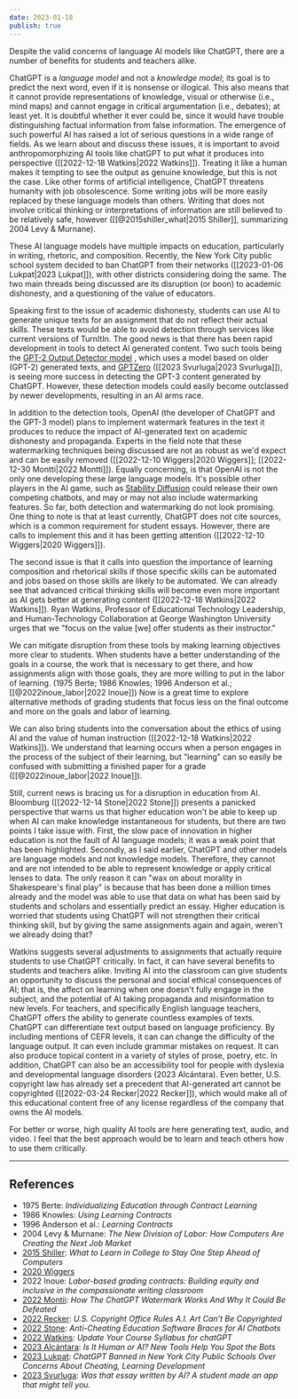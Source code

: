 ```yaml
---
date: 2023-01-18
publish: true
---
```


Despite the valid concerns of language AI models like ChatGPT, there are a number of benefits for students and teachers alike.

ChatGPT is a _language model_ and not a _knowledge model_; its goal is to predict the next word, even if it is nonsense or illogical. This also means that it cannot provide representations of knowledge, visual or otherwise (i.e., mind maps) and cannot engage in critical argumentation (i.e., debates); at least yet. It is doubtful whether it ever could be, since it would have trouble distinguishing factual information from false information. The emergence of such powerful AI has raised a lot of serious questions in a wide range of fields. As we learn about and discuss these issues, it is important to avoid anthropomorphizing AI tools like chatGPT to put what it produces into perspective ([[2022-12-18 Watkins|2022 Watkins]]). Treating it like a human makes it tempting to see the output as genuine knowledge, but this is not the case. Like other forms of artificial intelligence, ChatGPT threatens humanity with job obsolescence. Some writing jobs will be more easily replaced by these language models than others. Writing that does not involve critical thinking or interpretations of information are still believed to be relatively safe, however ([[@2015shiller_what|2015 Shiller]], summarizing 2004 Levy & Murnane).

These AI language models have multiple impacts on education, particularly in writing, rhetoric, and composition. Recently, the New York City public school system decided to ban ChatGPT from their networks ([[2023-01-06 Lukpat|2023 Lukpat]]), with other districts considering doing the same. The two main threads being discussed are its disruption (or boon) to academic dishonesty, and a questioning of the value of educators.

Speaking first to the issue of academic dishonesty, students can use AI to generate unique texts for an assignment that do not reflect their actual skills. These texts would be able to avoid detection through services like current versions of TurnItIn. The good news is that there has been rapid development in tools to detect AI generated content. Two such tools being the [GPT-2 Output Detector model](https://openai-openai-detector.hf.space/) , which uses a model based on older (GPT-2) generated texts, and [GPTZero](https://etedward-gptzero-main-zqgfwb.streamlit.app/) ([[2023 Svurluga|2023 Svurluga]]), is seeing more success in detecting the GPT-3 content generated by ChatGPT. However, these detection models could easily become outclassed by newer developments, resulting in an AI arms race.

In addition to the detection tools, OpenAI (the developer of ChatGPT and the GPT-3 model) plans to implement watermark features in the text it produces to reduce the impact of AI-generated text on academic dishonesty and propaganda. Experts in the field note that these watermarking techniques being discussed are not as robust as we'd expect and can be easily removed ([[2022-12-10 Wiggers|2020 Wiggers]]; [[2022-12-30 Montti|2022 Montti]]). Equally concerning, is that OpenAI is not the only one developing these large language models. It's possible other players in the AI game, such as [Stability Diffusion](https://stability.ai/) could release their own competing chatbots, and may or may not also include watermarking features. So far, both detection and watermarking do not look promising. One thing to note is that at least currently, ChatGPT does not cite sources, which is a common requirement for student essays. However, there are calls to implement this and it has been getting attention ([[2022-12-10 Wiggers|2020 Wiggers]]).

The second issue is that it calls into question the importance of learning composition and rhetorical skills if those specific skills can be automated and jobs based on those skills are likely to be automated. We can already see that advanced critical thinking skills will become even more important as AI gets better at generating content ([[2022-12-18 Watkins|2022 Watkins]]). Ryan Watkins, Professor of Educational Technology Leadership, and Human-Technology Collaboration at George Washington University urges that we "focus on the value [we] offer students as their instructor."

We can mitigate disruption from these tools by making learning objectives more clear to students. When students have a better understanding of the goals in a course, the work that is necessary to get there, and how assignments align with those goals, they are more willing to put in the labor of learning. (1975 Berte; 1986 Knowles; 1996 Anderson et al.; [[@2022inoue_labor|2022 Inoue]]) Now is a great time to explore alternative methods of grading students that focus less on the final outcome and more on the goals and labor of learning.

We can also bring students into the conversation about the ethics of using AI and the value of human instruction ([[2022-12-18 Watkins|2022 Watkins]]). We understand that learning occurs when a person engages in the process of the subject of their learning, but "learning" can so easily be confused with submitting a finished paper for a grade ([[@2022inoue_labor|2022 Inoue]]).

Still, current news is bracing us for a disruption in education from AI. Bloomburg ([[2022-12-14 Stone|2022 Stone]]) presents a panicked perspective that warns us that higher education won't be able to keep up when AI can make knowledge instantaneous for students, but there are two points I take issue with. First, the slow pace of innovation in higher education is not the fault of AI language models; it was a weak point that has been highlighted. Secondly, as I said earlier, ChatGPT and other models are language models and not knowledge models. Therefore, they cannot and are not intended to be able to represent knowledge or apply critical lenses to data. The only reason it can "wax on about morality in Shakespeare's final play" is because that has been done a million times already and the model was able to use that data on what has been said by students and scholars and essentially predict an essay. Higher education is worried that students using ChatGPT will not strengthen their critical thinking skill, but by giving the same assignments again and again, weren't we already doing that?

Watkins suggests several adjustments to assignments that actually require students to use ChatGPT critically. In fact, it can have several benefits to students and teachers alike. Inviting AI into the classroom can give students an opportunity to discuss the personal and social ethical consequences of AI; that is, the affect on learning when one doesn't fully engage in the subject, and the potential of AI taking propaganda and misinformation to new levels. For teachers, and specifically English language teachers, ChatGPT offers the ability to generate countless examples of texts. ChatGPT can differentiate text output based on language proficiency. By including mentions of CEFR levels, it can can change the difficulty of the language output. It can even include grammar mistakes on request. It can also produce topical content in a variety of styles of prose, poetry, etc. In addition, ChatGPT can also be an accessibility tool for people with dyslexia and developmental language disorders (2023 Alcántara). Even better, U.S. copyright law has already set a precedent that AI-generated art cannot be copyrighted ([[2022-03-24 Recker|2022 Recker]]), which would make all of this educational content free of any license regardless of the company that owns the AI models.

For better or worse, high quality AI tools are here generating text, audio, and video. I feel that the best approach would be to learn and teach others how to use them critically.

* * *
## References

- 1975 Berte: _Individualizing Education through Contract Learning_
- 1986 Knowles: _Using Learning Contracts_
- 1996 Anderson et al.: _Learning Contracts_
- 2004 Levy & Murnane: _The New Division of Labor: How Computers Are Creating the Next Job Market_
- [2015 Shiller](https://www.nytimes.com/2015/05/24/upshot/what-to-learn-in-college-to-stay-one-step-ahead-of-computers.html): _What to Learn in College to Stay One Step Ahead of Computers_
- [2020 Wiggers](https://www.searchenginejournal.com/chatgpt-watermark/475366/)
- 2022 Inoue: _Labor-based grading contracts: Building equity and inclusive in the compassionate writing classroom_
- [2022 Montii](https://www.searchenginejournal.com/chatgpt-watermark/475366/): _How The ChatGPT Watermark Works And Why It Could Be Defeated_
- [2022 Recker](https://www.smithsonianmag.com/smart-news/us-copyright-office-rules-ai-art-cant-be-copyrighted-180979808/): _U.S. Copyright Office Rules A.I. Art Can’t Be Copyrighted_
- [2022 Stone](https://www.bloomberg.com/news/newsletters/2022-12-14/anti-cheating-education-software-braces-for-chatgpt): _Anti-Cheating Education Software Braces for AI Chatbots_
- [2022 Watkins](https://medium.com/@rwatkins_7167/updating-your-course-syllabus-for-chatgpt-965f4b57b003): _Update Your Course Syllabus for chatGPT_
- [2023 Alcántara](https://www.wsj.com/articles/is-it-human-or-ai-new-tools-help-you-spot-the-bots-11673356404): _Is It Human or AI? New Tools Help You Spot the Bots_
- [2023 Lukpat](https://www.wsj.com/articles/chatgpt-banned-in-new-york-city-public-schools-over-concerns-about-cheating-learning-development-11673024059): _ChatGPT Banned in New York City Public Schools Over Concerns About Cheating, Learning Development_
- [2023 Svurluga](https://www.washingtonpost.com/education/2023/01/12/gptzero-chatgpt-detector-ai/): _Was that essay written by AI? A student made an app that might tell you._